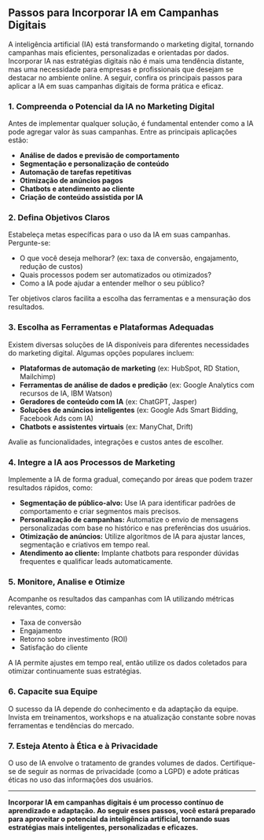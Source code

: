 
## Passos para Incorporar IA em Campanhas Digitais

A inteligência artificial (IA) está transformando o marketing digital, tornando campanhas mais eficientes, personalizadas e orientadas por dados. Incorporar IA nas estratégias digitais não é mais uma tendência distante, mas uma necessidade para empresas e profissionais que desejam se destacar no ambiente online. A seguir, confira os principais passos para aplicar a IA em suas campanhas digitais de forma prática e eficaz.

### 1. **Compreenda o Potencial da IA no Marketing Digital**

Antes de implementar qualquer solução, é fundamental entender como a IA pode agregar valor às suas campanhas. Entre as principais aplicações estão:

- **Análise de dados e previsão de comportamento**
- **Segmentação e personalização de conteúdo**
- **Automação de tarefas repetitivas**
- **Otimização de anúncios pagos**
- **Chatbots e atendimento ao cliente**
- **Criação de conteúdo assistida por IA**

### 2. **Defina Objetivos Claros**

Estabeleça metas específicas para o uso da IA em suas campanhas. Pergunte-se:

- O que você deseja melhorar? (ex: taxa de conversão, engajamento, redução de custos)
- Quais processos podem ser automatizados ou otimizados?
- Como a IA pode ajudar a entender melhor o seu público?

Ter objetivos claros facilita a escolha das ferramentas e a mensuração dos resultados.

### 3. **Escolha as Ferramentas e Plataformas Adequadas**

Existem diversas soluções de IA disponíveis para diferentes necessidades do marketing digital. Algumas opções populares incluem:

- **Plataformas de automação de marketing** (ex: HubSpot, RD Station, Mailchimp)
- **Ferramentas de análise de dados e predição** (ex: Google Analytics com recursos de IA, IBM Watson)
- **Geradores de conteúdo com IA** (ex: ChatGPT, Jasper)
- **Soluções de anúncios inteligentes** (ex: Google Ads Smart Bidding, Facebook Ads com IA)
- **Chatbots e assistentes virtuais** (ex: ManyChat, Drift)

Avalie as funcionalidades, integrações e custos antes de escolher.

### 4. **Integre a IA aos Processos de Marketing**

Implemente a IA de forma gradual, começando por áreas que podem trazer resultados rápidos, como:

- **Segmentação de público-alvo:** Use IA para identificar padrões de comportamento e criar segmentos mais precisos.
- **Personalização de campanhas:** Automatize o envio de mensagens personalizadas com base no histórico e nas preferências dos usuários.
- **Otimização de anúncios:** Utilize algoritmos de IA para ajustar lances, segmentação e criativos em tempo real.
- **Atendimento ao cliente:** Implante chatbots para responder dúvidas frequentes e qualificar leads automaticamente.

### 5. **Monitore, Analise e Otimize**

Acompanhe os resultados das campanhas com IA utilizando métricas relevantes, como:

- Taxa de conversão
- Engajamento
- Retorno sobre investimento (ROI)
- Satisfação do cliente

A IA permite ajustes em tempo real, então utilize os dados coletados para otimizar continuamente suas estratégias.

### 6. **Capacite sua Equipe**

O sucesso da IA depende do conhecimento e da adaptação da equipe. Invista em treinamentos, workshops e na atualização constante sobre novas ferramentas e tendências do mercado.

### 7. **Esteja Atento à Ética e à Privacidade**

O uso de IA envolve o tratamento de grandes volumes de dados. Certifique-se de seguir as normas de privacidade (como a LGPD) e adote práticas éticas no uso das informações dos usuários.

---

**Incorporar IA em campanhas digitais é um processo contínuo de aprendizado e adaptação. Ao seguir esses passos, você estará preparado para aproveitar o potencial da inteligência artificial, tornando suas estratégias mais inteligentes, personalizadas e eficazes.**
```
